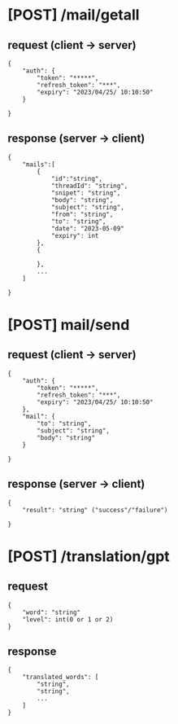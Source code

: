 # [POST] /mail/getall

## request (client -> server)

```
{
    "auth": {
        "token": "*****",
        "refresh_token": "***",
        "expiry": "2023/04/25/ 10:10:50"
    }

}
```



## response (server -> client)
```
{ 
    "mails":[
        {   
            "id":"string",
            "threadId": "string",
            "snipet": "string",
            "body": "string",
            "subject": "string",
            "from": "string",
            "to": "string",
            "date": "2023-05-09"
            "expiry": int
        },
        {

        },
        ...
    ]

}
```
# [POST] mail/send

## request (client -> server)
```
{
    "auth": {
        "token": "*****",
        "refresh_token": "***",
        "expiry": "2023/04/25/ 10:10:50"
    },
    "mail": {
        "to": "string",
        "subject": "string",
        "body": "string"
    }

}
```

## response (server -> client)
```
{ 
    "result": "string" ("success"/"failure")
    
}
```

# [POST] /translation/gpt

## request

```
{
    "word": "string"
    "level": int(0 or 1 or 2)
}
```

## response

```
{
    "translated_words": [
        "string",
        "string",
        ...
    ]
}
```